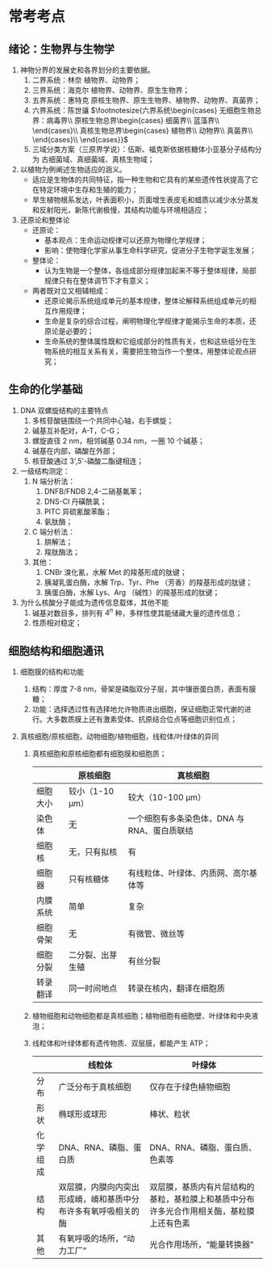 # 常考考点

## 绪论：生物界与生物学

1. 神物分界的发展史和各界划分的主要依据。
   1. 二界系统：林奈 植物界、动物界；
   2. 三界系统：海克尔 植物界、动物界、原生生物界；
   3. 五界系统：惠特克 原核生物界、原生生物界、植物界、动物界、真菌界；
   4. 六界系统：陈世骧 $\footnotesize{六界系统\begin{cases}
    无细胞生物总界：病毒界\\
       原核生物总界\begin{cases}
       细菌界\\
       蓝藻界\\
       \end{cases}\\
       真核生物总界\begin{cases}
       植物界\\
       动物界\\
       真菌界\\
       \end{cases}\\
     \end{cases}}$
   5. 三域分类方案（三原界学说）：伍斯、福克斯依据核糖体小亚基分子结构分为 古细菌域、真细菌域、真核生物域；
2. 以植物为例阐述生物适应的涵义。
   - 适应是生物体的共同特征，指一种生物和它具有的某些遗传性状提高了它在特定环境中生存和生殖的能力；
   - 旱生植物根系发达，叶表面积小，页面增生表皮毛和蜡质以减少水分蒸发和反射阳光，新陈代谢极慢，其结构功能与环境相适应；
3. 还原论和整体论
   - 还原论：
     - 基本观点：生命运动规律可以还原为物理化学规律；
     - 影响：使物理化学家从事生命科学研究，促进分子生物学诞生发展；
   - 整体论：
     - 认为生物是一个整体，各组成部分规律加起来不等于整体规律，局部规律只有在整体调节下才有意义；
   - 两者既对立又相辅相成：
     - 还原论揭示系统组成单元的基本规律，整体论解释系统组成单元的相互作用规律；
     - 生命是复杂的综合过程，阐明物理化学规律才能揭示生命的本质，还原论是必要的；
     - 生命系统的整体属性既和它组成部分的性质有关，也和这些组分在生物系统的相互关系有关，需要把生物当作一个整体，用整体论观点研究；

## 生命的化学基础

1. DNA 双螺旋结构的主要特点
   1. 多核苷酸链围绕一个共同中心轴，右手螺旋；
   2. 碱基互补配对，A-T，C-G；
   3. 螺旋直径 2 nm，相邻碱基 0.34 nm，一圈 10 个碱基；
   4. 碱基在内部，磷酸在外部；
   5. 核苷酸通过 3',5'-磷酸二酯键相连；
2. 一级结构测定：
   1. N 端分析法：
      1. DNFB/FNDB 2,4-二硝基氟苯；
      2. DNS-Cl 丹磺酰氯；
      3. PITC 异硫氰酸苯酯；
      4. 氨肽酶；
   2. C 端分析法：
      1. 肼解法；
      2. 羧肽酶法；
   3. 其他：
      1. CNBr 溴化氰，水解 Met 的羧基形成的肽键；
      2. 胰凝乳蛋白酶，水解 Trp、Tyr、Phe （芳香）的羧基形成的肽键；
      3. 胰蛋白酶，水解 Lys、Arg （碱性）的羧基形成的肽键；
3. 为什么核酸分子能成为遗传信息载体，其他不能
   1. 碱基对数目多，排列有 $4^n$ 种，多样性使其能储藏大量的遗传信息；
   2. 性质相对稳定；

## 细胞结构和细胞通讯

1. 细胞膜的结构和功能
   1. 结构：厚度 7-8 nm，骨架是磷脂双分子层，其中镶嵌蛋白质，表面有膜糖；
   2. 功能：选择透过性有选择地允许物质进出细胞，保证细胞正常代谢的进行。大多数质膜上还有激素受体、抗原结合位点等细胞识别位点；
2. 真核细胞/原核细胞，动物细胞/植物细胞，线粒体/叶绿体的异同

   1. 真核细胞和原核细胞都有细胞膜和细胞质；
   
      |          | 原核细胞         | 真核细胞                                     |
      | -------- | ---------------- | -------------------------------------------- |
      | 细胞大小 | 较小（1-10 μm）  | 较大（10-100 μm）                            |
      | 染色体   | 无               | 一个细胞有多条染色体，DNA 与 RNA、蛋白质联结 |
      | 细胞核   | 无，只有拟核     | 有                                           |
      | 细胞器   | 只有核糖体       | 有线粒体、叶绿体、内质网、高尔基体等         |
      | 内膜系统 | 简单             | 复杂                                         |
      | 细胞骨架 | 无               | 有微管、微丝等                               |
      | 细胞分裂 | 二分裂、出芽生殖 | 有丝分裂                                     |
      | 转录翻译 | 同一时间地点     | 转录在核内，翻译在细胞质                     |
   
   2. 植物细胞和动物细胞都是真核细胞；植物细胞有细胞壁、叶绿体和中央液泡；
   
   3. 线粒体和叶绿体都有遗传物质、双层膜，都能产生 ATP；
   
      |          | 线粒体                                                       | 叶绿体                                                       |
      | -------- | ------------------------------------------------------------ | ------------------------------------------------------------ |
      | 分布     | 广泛分布于真核细胞                                           | 仅存在于绿色植物细胞                                         |
      | 形状     | 椭球形或球形                                                 | 棒状、粒状                                                   |
      | 化学组成 | DNA、RNA、磷脂、蛋白质                                       | DNA、RNA、磷脂、蛋白质、色素等                               |
      | 结构     | 双层膜，内膜向内突出形成嵴，嵴和基质中分布许多有氧呼吸相关的酶 | 双层膜，基质内有片层结构的基粒，基粒膜上和基质中分布许多光合作用相关酶，基粒膜上还有色素 |
      | 其他     | 有氧呼吸的场所，“动力工厂”                                   | 光合作用场所，“能量转换器”                                   |
   
      